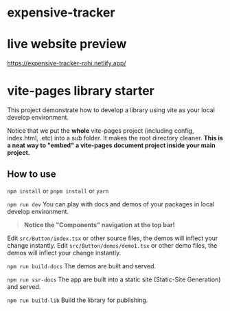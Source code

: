 # expensive-tracker

# live website preview
https://expensive-tracker-rohi.netlify.app/
# vite-pages library starter

This project demonstrate how to develop a library using vite as your local develop environment.

Notice that we put the **whole** vite-pages project (including config, index.html, .etc) into a sub folder. It makes the root directory cleaner. **This is a neat way to "embed" a vite-pages document project inside your main project.**


## How to use

`npm install` or `pnpm install` or `yarn`

`npm run dev` You can play with docs and demos of your packages in local develop environment.

> **Notice the "Components" navigation at the top bar!**

Edit `src/Button/index.tsx` or other source files, the demos will inflect your change instantly.
Edit `src/Button/demos/demo1.tsx` or other demo files, the demos will inflect your change instantly.

`npm run build-docs` The demos are built and served.

`npm run ssr-docs` The app are built into a static site (Static-Site Generation) and served.

`npm run build-lib` Build the library for publishing.
